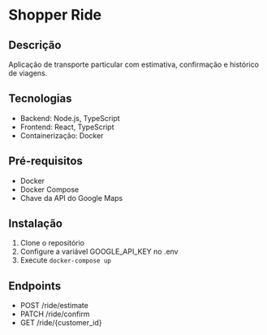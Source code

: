 # Shopper Ride

## Descrição
Aplicação de transporte particular com estimativa, confirmação e histórico de viagens.

## Tecnologias
- Backend: Node.js, TypeScript
- Frontend: React, TypeScript
- Containerização: Docker

## Pré-requisitos
- Docker
- Docker Compose
- Chave da API do Google Maps

## Instalação
1. Clone o repositório
2. Configure a variável GOOGLE_API_KEY no .env
3. Execute `docker-compose up`

## Endpoints
- POST /ride/estimate
- PATCH /ride/confirm
- GET /ride/{customer_id}  
